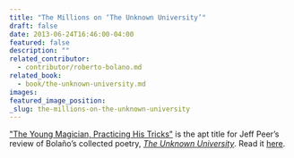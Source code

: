```yaml
---
title: "The Millions on ‘The Unknown University’"
draft: false
date: 2013-06-24T16:46:00-04:00
featured: false
description: ""
related_contributor:
  - contributor/roberto-bolano.md
related_book:
  - book/the-unknown-university.md
images:
featured_image_position: 
_slug: the-millions-on-the-unknown-university
---
```


["The Young Magician, Practicing His Tricks"](http://www.themillions.com/2013/06/the-young-magician-practicing-his-tricks.html) is the apt title for Jeff Peer’s review of Bolaño’s collected poetry, _[The Unknown University](http://ndbooks.com/book/the-unknown-university)_. Read it [here](http://www.themillions.com/2013/06/the-young-magician-practicing-his-tricks.html). 

